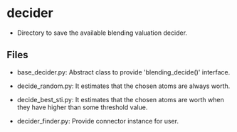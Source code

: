 # decider
* Directory to save the available blending valuation decider.

## Files
* base_decider.py: Abstract class to provide 'blending_decide()' interface.
* decide_random.py: It estimates that the chosen atoms are always worth.
* decide_best_sti.py: It estimates that the chosen atoms are worth when they 
 have higher than some threshold value.

* decider_finder.py: Provide connector instance for user.